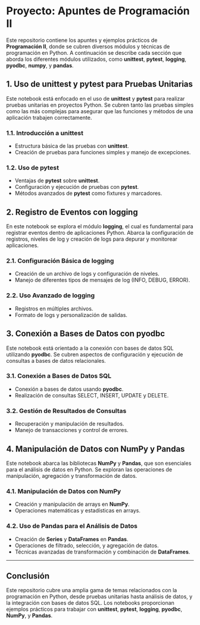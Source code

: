 # Proyecto: Apuntes de Programación II

Este repositorio contiene los apuntes y ejemplos prácticos de **Programación II**, donde se cubren diversos módulos y técnicas de programación en Python. A continuación se describe cada sección que aborda los diferentes módulos utilizados, como **unittest**, **pytest**, **logging**, **pyodbc**, **numpy**, y **pandas**.

## **1. Uso de unittest y pytest para Pruebas Unitarias**

Este notebook está enfocado en el uso de **unittest** y **pytest** para realizar pruebas unitarias en proyectos Python. Se cubren tanto las pruebas simples como las más complejas para asegurar que las funciones y métodos de una aplicación trabajen correctamente.

### **1.1. Introducción a unittest**
- Estructura básica de las pruebas con **unittest**.
- Creación de pruebas para funciones simples y manejo de excepciones.

### **1.2. Uso de pytest**
- Ventajas de **pytest** sobre **unittest**.
- Configuración y ejecución de pruebas con **pytest**.
- Métodos avanzados de **pytest** como fixtures y marcadores.

## **2. Registro de Eventos con logging**

En este notebook se explora el módulo **logging**, el cual es fundamental para registrar eventos dentro de aplicaciones Python. Abarca la configuración de registros, niveles de log y creación de logs para depurar y monitorear aplicaciones.

### **2.1. Configuración Básica de logging**
- Creación de un archivo de logs y configuración de niveles.
- Manejo de diferentes tipos de mensajes de log (INFO, DEBUG, ERROR).

### **2.2. Uso Avanzado de logging**
- Registros en múltiples archivos.
- Formato de logs y personalización de salidas.

## **3. Conexión a Bases de Datos con pyodbc**

Este notebook está orientado a la conexión con bases de datos SQL utilizando **pyodbc**. Se cubren aspectos de configuración y ejecución de consultas a bases de datos relacionales.

### **3.1. Conexión a Bases de Datos SQL**
- Conexión a bases de datos usando **pyodbc**.
- Realización de consultas SELECT, INSERT, UPDATE y DELETE.

### **3.2. Gestión de Resultados de Consultas**
- Recuperación y manipulación de resultados.
- Manejo de transacciones y control de errores.

## **4. Manipulación de Datos con NumPy y Pandas**

Este notebook abarca las bibliotecas **NumPy** y **Pandas**, que son esenciales para el análisis de datos en Python. Se exploran las operaciones de manipulación, agregación y transformación de datos.

### **4.1. Manipulación de Datos con NumPy**
- Creación y manipulación de arrays en **NumPy**.
- Operaciones matemáticas y estadísticas en arrays.

### **4.2. Uso de Pandas para el Análisis de Datos**
- Creación de **Series** y **DataFrames** en **Pandas**.
- Operaciones de filtrado, selección, y agregación de datos.
- Técnicas avanzadas de transformación y combinación de **DataFrames**.

---

## **Conclusión**

Este repositorio cubre una amplia gama de temas relacionados con la programación en Python, desde pruebas unitarias hasta análisis de datos, y la integración con bases de datos SQL. Los notebooks proporcionan ejemplos prácticos para trabajar con **unittest**, **pytest**, **logging**, **pyodbc**, **NumPy**, y **Pandas**.

